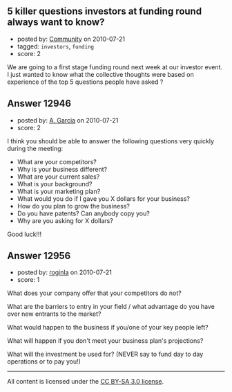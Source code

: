 ## 5 killer questions investors at funding round always want to know?

- posted by: [Community](https://stackexchange.com/users/-1/-1-community) on 2010-07-21
- tagged: `investors`, `funding`
- score: 2

We are going to a first stage funding round next week at our investor event. I just wanted to know what the collective thoughts were based on experience of the top 5 questions people have asked ?


## Answer 12946

- posted by: [A. Garcia](https://stackexchange.com/users/-1/1659-a-garcia) on 2010-07-21
- score: 2

I think you should be able to answer the following questions very quickly during the meeting: 

 - What are your competitors?
 - Why is your business different?
 - What are your current sales? 
 - What is your background? 
 - What is your marketing plan?
 - What would you do if I gave you X dollars for your business?
 - How do you plan to grow the business?
 - Do you have patents? Can anybody copy you?
 - Why are you asking for X dollars?

Good luck!!!




## Answer 12956

- posted by: [roginla](https://stackexchange.com/users/-1/3830-roginla) on 2010-07-21
- score: 1

What does your company offer that your competitors do not?

What are the barriers to entry in your field / what advantage do you have over new entrants to the market?

What would happen to the business if you/one of your key people left?

What will happen if you don't meet your business plan's projections?

What will the investment be used for? (NEVER say to fund day to day operations or to pay you!) 





---

All content is licensed under the [CC BY-SA 3.0 license](https://creativecommons.org/licenses/by-sa/3.0/).
